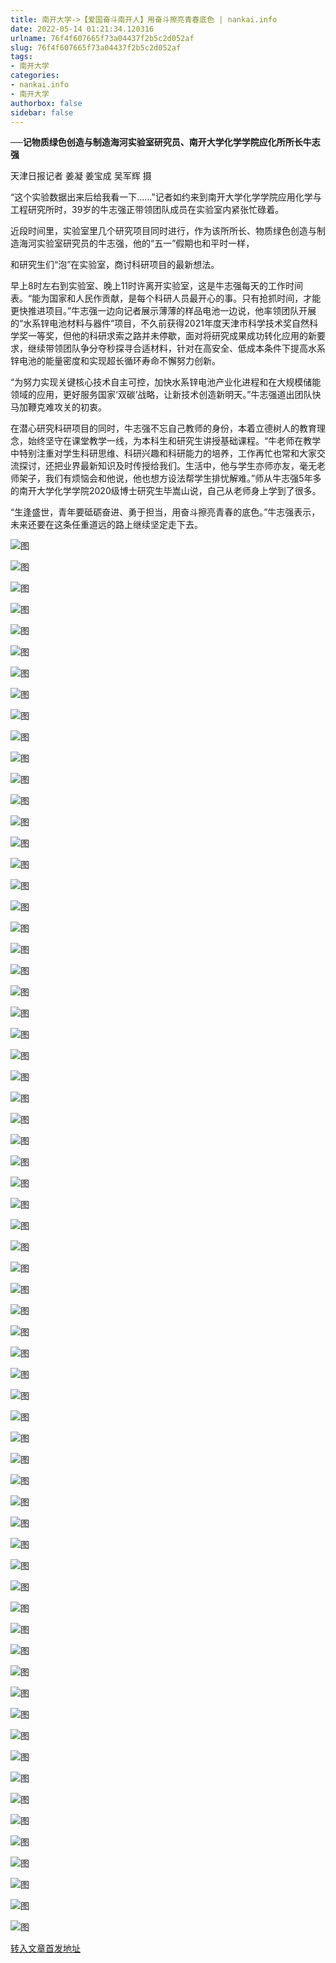 ```yaml
---
title: 南开大学->【爱国奋斗南开人】用奋斗擦亮青春底色 | nankai.info
date: 2022-05-14 01:21:34.120316
urlname: 76f4f607665f73a04437f2b5c2d052af
slug: 76f4f607665f73a04437f2b5c2d052af
tags: 
- 南开大学
categories:
- nankai.info
- 南开大学
authorbox: false
sidebar: false
---
```

**──记物质绿色创造与制造海河实验室研究员、南开大学化学学院应化所所长牛志强**

天津日报记者 姜凝 姜宝成 吴军辉 摄

“这个实验数据出来后给我看一下……”记者如约来到南开大学化学学院应用化学与工程研究所时，39岁的牛志强正带领团队成员在实验室内紧张忙碌着。

近段时间里，实验室里几个研究项目同时进行，作为该所所长、物质绿色创造与制造海河实验室研究员的牛志强，他的“五一”假期也和平时一样，
<!--more-->
和研究生们“泡”在实验室，商讨科研项目的最新想法。

早上8时左右到实验室、晚上11时许离开实验室，这是牛志强每天的工作时间表。“能为国家和人民作贡献，是每个科研人员最开心的事。只有抢抓时间，才能更快推进项目。”牛志强一边向记者展示薄薄的样品电池一边说，他率领团队开展的“水系锌电池材料与器件”项目，不久前获得2021年度天津市科学技术奖自然科学奖一等奖，但他的科研求索之路并未停歇，面对将研究成果成功转化应用的新要求，继续带领团队争分夺秒探寻合适材料，针对在高安全、低成本条件下提高水系锌电池的能量密度和实现超长循环寿命不懈努力创新。

“为努力实现关键核心技术自主可控，加快水系锌电池产业化进程和在大规模储能领域的应用，更好服务国家‘双碳’战略，让新技术创造新明天。”牛志强道出团队快马加鞭克难攻关的初衷。

在潜心研究科研项目的同时，牛志强不忘自己教师的身份，本着立德树人的教育理念，始终坚守在课堂教学一线，为本科生和研究生讲授基础课程。“牛老师在教学中特别注重对学生科研思维、科研兴趣和科研能力的培养，工作再忙也常和大家交流探讨，还把业界最新知识及时传授给我们。生活中，他与学生亦师亦友，毫无老师架子，我们有烦恼会和他说，他也想方设法帮学生排忧解难。”师从牛志强5年多的南开大学化学学院2020级博士研究生毕嵩山说，自己从老师身上学到了很多。

“生逢盛世，青年要砥砺奋进、勇于担当，用奋斗擦亮青春的底色。”牛志强表示，未来还要在这条任重道远的路上继续坚定走下去。

![图](http://news.nankai.edu.cn/ywsd/system/2022/05/11/g)

![图](http://news.nankai.edu.cn/ywsd/system/2022/05/11/p)

![图](http://news.nankai.edu.cn/ywsd/system/2022/05/11/j)

![图](http://news.nankai.edu.cn/ywsd/system/2022/05/11/)

![图](http://news.nankai.edu.cn/ywsd/system/2022/05/11/3)

![图](http://news.nankai.edu.cn/ywsd/system/2022/05/11/a)

![图](http://news.nankai.edu.cn/ywsd/system/2022/05/11/d)

![图](http://news.nankai.edu.cn/ywsd/system/2022/05/11/7)

![图](http://news.nankai.edu.cn/ywsd/system/2022/05/11/3)

![图](http://news.nankai.edu.cn/ywsd/system/2022/05/11/9)

![图](http://news.nankai.edu.cn/ywsd/system/2022/05/11/0)

![图](http://news.nankai.edu.cn/ywsd/system/2022/05/11/4)

![图](http://news.nankai.edu.cn/ywsd/system/2022/05/11/_)

![图](http://news.nankai.edu.cn/ywsd/system/2022/05/11/7)

![图](http://news.nankai.edu.cn/ywsd/system/2022/05/11/4)

![图](http://news.nankai.edu.cn/ywsd/system/2022/05/11/7)

![图](http://news.nankai.edu.cn/ywsd/system/2022/05/11/5)

![图](http://news.nankai.edu.cn/ywsd/system/2022/05/11/4)

![图](http://news.nankai.edu.cn/ywsd/system/2022/05/11/0)

![图](http://news.nankai.edu.cn/ywsd/system/2022/05/11/0)

![图](http://news.nankai.edu.cn/ywsd/system/2022/05/11/0)

![图](http://news.nankai.edu.cn/ywsd/system/2022/05/11/3)

![图](http://news.nankai.edu.cn/ywsd/system/2022/05/11/0)

![图](http://news.nankai.edu.cn/ywsd/system/2022/05/11/0)

![图](http://news.nankai.edu.cn/)

![图](http://news.nankai.edu.cn/ywsd/system/2022/05/11/7)

![图](http://news.nankai.edu.cn/ywsd/system/2022/05/11/5)

![图](http://news.nankai.edu.cn/ywsd/system/2022/05/11/4)

![图](http://news.nankai.edu.cn/)

![图](http://news.nankai.edu.cn/ywsd/system/2022/05/11/0)

![图](http://news.nankai.edu.cn/ywsd/system/2022/05/11/0)

![图](http://news.nankai.edu.cn/ywsd/system/2022/05/11/0)

![图](http://news.nankai.edu.cn/)

![图](http://news.nankai.edu.cn/ywsd/system/2022/05/11/3)

![图](http://news.nankai.edu.cn/ywsd/system/2022/05/11/0)

![图](http://news.nankai.edu.cn/ywsd/system/2022/05/11/0)

![图](http://news.nankai.edu.cn/)

![图](http://news.nankai.edu.cn/ywsd/system/2022/05/11/c)

![图](http://news.nankai.edu.cn/ywsd/system/2022/05/11/i)

![图](http://news.nankai.edu.cn/ywsd/system/2022/05/11/p)

![图](http://news.nankai.edu.cn/)

![图](http://news.nankai.edu.cn/ywsd/system/2022/05/11/n)

![图](http://news.nankai.edu.cn/ywsd/system/2022/05/11/c)

![图](http://news.nankai.edu.cn/ywsd/system/2022/05/11/)

![图](http://news.nankai.edu.cn/ywsd/system/2022/05/11/u)

![图](http://news.nankai.edu.cn/ywsd/system/2022/05/11/d)

![图](http://news.nankai.edu.cn/ywsd/system/2022/05/11/e)

![图](http://news.nankai.edu.cn/ywsd/system/2022/05/11/)

![图](http://news.nankai.edu.cn/ywsd/system/2022/05/11/i)

![图](http://news.nankai.edu.cn/ywsd/system/2022/05/11/a)

![图](http://news.nankai.edu.cn/ywsd/system/2022/05/11/k)

![图](http://news.nankai.edu.cn/ywsd/system/2022/05/11/n)

![图](http://news.nankai.edu.cn/ywsd/system/2022/05/11/a)

![图](http://news.nankai.edu.cn/ywsd/system/2022/05/11/n)

![图](http://news.nankai.edu.cn/ywsd/system/2022/05/11/)

![图](http://news.nankai.edu.cn/ywsd/system/2022/05/11/s)

![图](http://news.nankai.edu.cn/ywsd/system/2022/05/11/w)

![图](http://news.nankai.edu.cn/ywsd/system/2022/05/11/e)

![图](http://news.nankai.edu.cn/ywsd/system/2022/05/11/n)

![图](http://news.nankai.edu.cn/)

![图](http://news.nankai.edu.cn/)

![图](http://news.nankai.edu.cn/ywsd/system/2022/05/11/:)

![图](http://news.nankai.edu.cn/ywsd/system/2022/05/11/p)

![图](http://news.nankai.edu.cn/ywsd/system/2022/05/11/t)

![图](http://news.nankai.edu.cn/ywsd/system/2022/05/11/t)

![图](http://news.nankai.edu.cn/ywsd/system/2022/05/11/h)

[转入文章首发地址](http://news.nankai.edu.cn/ywsd/system/2022/05/11/030051238.shtml)